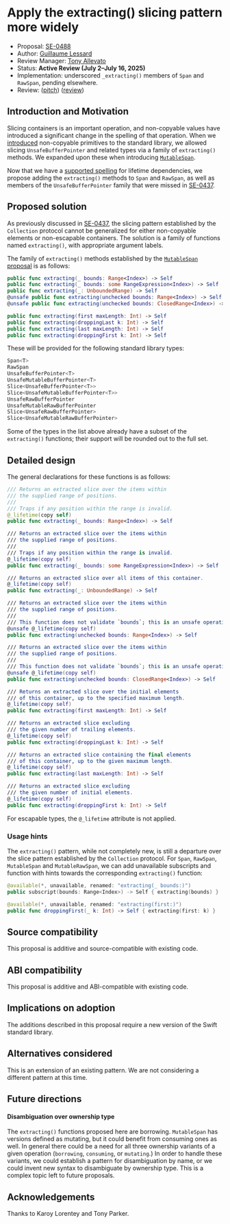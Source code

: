 # Apply the extracting() slicing pattern more widely

* Proposal: [SE-0488](https://github.com/swiftlang/swift-evolution/blob/main/proposals/0488-extracting.md)
* Author: [Guillaume Lessard](https://github.com/glessard)
* Review Manager: [Tony Allevato](https://github.com/allevato)
* Status: **Active Review (July 2–July 16, 2025)**
* Implementation: underscored `_extracting()` members of `Span` and `RawSpan`, pending elsewhere.
* Review: ([pitch](https://forums.swift.org/t/pitch-apply-the-extracting-slicing-pattern-to-span-and-rawspan/80322)) ([review](https://forums.swift.org/t/se-0488-apply-the-extracting-slicing-pattern-more-widely/80854))

[SE-0437]: 0437-noncopyable-stdlib-primitives.md
[SE-0447]: 0447-span-access-shared-contiguous-storage.md
[SE-0467]: 0467-MutableSpan.md
[Forum-LifetimeAnnotations]: https://forums.swift.org/t/78638


## Introduction and Motivation

Slicing containers is an important operation, and non-copyable values have introduced a significant change in the spelling of that operation. When we [introduced][SE-0437] non-copyable primitives to the standard library, we allowed slicing `UnsafeBufferPointer` and related types via a family of `extracting()` methods. We expanded upon these when introducing [`MutableSpan`][SE-0467].

Now that we have a [supported spelling][Forum-LifetimeAnnotations] for lifetime dependencies, we propose adding the `extracting()` methods to `Span` and `RawSpan`, as well as members of the `UnsafeBufferPointer` family that were missed in [SE-0437][SE-0437].


## Proposed solution

As previously discussed in [SE-0437][SE-0437], the slicing pattern established by the `Collection` protocol cannot be generalized for either non-copyable elements or non-escapable containers. The solution is a family of functions named `extracting()`, with appropriate argument labels.

The family of `extracting()` methods established by the [`MutableSpan` proposal][SE-0467] is as follows:
```swift
public func extracting(_ bounds: Range<Index>) -> Self
public func extracting(_ bounds: some RangeExpression<Index>) -> Self
public func extracting(_: UnboundedRange) -> Self
@unsafe public func extracting(unchecked bounds: Range<Index>) -> Self
@unsafe public func extracting(unchecked bounds: ClosedRange<Index>) -> Self

public func extracting(first maxLength: Int) -> Self
public func extracting(droppingLast k: Int) -> Self
public func extracting(last maxLength: Int) -> Self
public func extracting(droppingFirst k: Int) -> Self
```

These will be provided for the following standard library types:
```swift
Span<T>
RawSpan
UnsafeBufferPointer<T>
UnsafeMutableBufferPointer<T>
Slice<UnsafeBufferPointer<T>>
Slice<UnsafeMutableBufferPointer<T>>
UnsafeRawBufferPointer
UnsafeMutableRawBufferPointer
Slice<UnsafeRawBufferPointer>
Slice<UnsafeMutableRawBufferPointer>
```
Some of the types in the list above already have a subset of the `extracting()` functions; their support will be rounded out to the full set.


## Detailed design

The general declarations for these functions is as follows:
```swift
/// Returns an extracted slice over the items within
/// the supplied range of positions.
///
/// Traps if any position within the range is invalid.
@_lifetime(copy self)
public func extracting(_ bounds: Range<Index>) -> Self

/// Returns an extracted slice over the items within
/// the supplied range of positions.
///
/// Traps if any position within the range is invalid.
@_lifetime(copy self)
public func extracting(_ bounds: some RangeExpression<Index>) -> Self

/// Returns an extracted slice over all items of this container.
@_lifetime(copy self)
public func extracting(_: UnboundedRange) -> Self

/// Returns an extracted slice over the items within
/// the supplied range of positions.
///
/// This function does not validate `bounds`; this is an unsafe operation.
@unsafe @_lifetime(copy self)
public func extracting(unchecked bounds: Range<Index>) -> Self

/// Returns an extracted slice over the items within
/// the supplied range of positions.
///
/// This function does not validate `bounds`; this is an unsafe operation.
@unsafe @_lifetime(copy self)
public func extracting(unchecked bounds: ClosedRange<Index>) -> Self

/// Returns an extracted slice over the initial elements
/// of this container, up to the specified maximum length.
@_lifetime(copy self)
public func extracting(first maxLength: Int) -> Self

/// Returns an extracted slice excluding
/// the given number of trailing elements.
@_lifetime(copy self)
public func extracting(droppingLast k: Int) -> Self

/// Returns an extracted slice containing the final elements
/// of this container, up to the given maximum length.
@_lifetime(copy self)
public func extracting(last maxLength: Int) -> Self

/// Returns an extracted slice excluding
/// the given number of initial elements.
@_lifetime(copy self)
public func extracting(droppingFirst k: Int) -> Self
```
For escapable types, the `@_lifetime` attribute is not applied.


### Usage hints

The `extracting()` pattern, while not completely new, is still a departure over the slice pattern established by the `Collection` protocol. For `Span`, `RawSpan`, `MutableSpan` and `MutableRawSpan`, we can add unavailable subscripts and function with hints towards the corresponding `extracting()` function:

```swift
@available(*, unavailable, renamed: "extracting(_ bounds:)")
public subscript(bounds: Range<Index>) -> Self { extracting(bounds) }

@available(*, unavailable, renamed: "extracting(first:)")
public func droppingFirst(_ k: Int) -> Self { extracting(first: k) }
```

## Source compatibility
This proposal is additive and source-compatible with existing code.

## ABI compatibility
This proposal is additive and ABI-compatible with existing code.

## Implications on adoption
The additions described in this proposal require a new version of the Swift standard library.

## Alternatives considered
This is an extension of an existing pattern. We are not considering a different pattern at this time.

## Future directions
#### Disambiguation over ownership type
The `extracting()` functions proposed here are borrowing. `MutableSpan` has versions defined as mutating, but it could benefit from consuming ones as well. In general there could be a need for all three ownership variants of a given operation (`borrowing`, `consuming`, or `mutating`.) In order to handle these variants, we could establish a pattern for disambiguation by name, or we could invent new syntax to disambiguate by ownership type. This is a complex topic left to future proposals.

## Acknowledgements
Thanks to Karoy Lorentey and Tony Parker.

